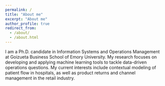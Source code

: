 ```yaml
---
permalink: /
title: "About me"
excerpt: "About me"
author_profile: true
redirect_from: 
  - /about/
  - /about.html
---
```


I am a Ph.D. candidate in Information Systems and Operations Management at Goizueta Business School of Emory University. My research focuses on developing and applying machine learning tools to tackle data-driven operations questions. My current interests include contextual modeling of patient flow in hospitals, as well as product returns and channel management in the retail industry.
